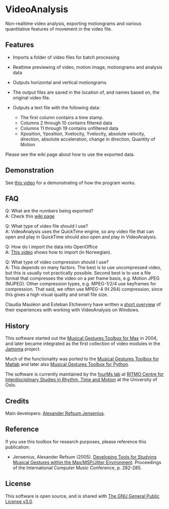 # VideoAnalysis

Non-realtime video analysis, exporting motiongrams and various quantitative features of movement in the video file.

## Features

- Imports a folder of video files for batch processing
- Realtime previewing of video, motion image, motiongrams and analysis data
- Outputs horizontal and vertical motiongrams
- The output files are saved in the location of, and names based on, the original video file.
- Outputs a text file with the following data:

    - The first column contains a time stamp.
    - Columns 2 through 10 contains filtered data
    - Columns 11 through 19 contains unfiltered data
    - Xposition, Yposition, Xvelocity, Yvelocity, absolute velocity, direction, absolute acceleration, change in direction, Quantity of Motion

Please see the wiki page about how to use the exported data.

## Demonstration

See [this video](https://www.youtube.com/embed/vvuiir2vDfQ) for a demonstrating of how the program works. 


## FAQ

Q: What are the numbers being exported?    
A: Check this [wiki page](http://fourms.wiki.ifi.uio.no/Quantitative_video_analysis)    

Q: What type of video file should I use?    
A: VideoAnalysis uses the QuickTime engine, so any video file that can open and play in QuickTime should also open and play in VideoAnalysis.

Q: How do I import the data into OpenOffice    
A: [This video](http://www.youtube.com/watch?v=yPZQcBcGBJw&list=UUO_Yw4-CUPRHb1ghXEXYiGA&index=22) shows how to import (in Norwegian).

Q: What type of video compression should I use?    
A: This depends on many factors. The best is to use uncompressed video, but this is usually not practically possible. Second best is to use a file format that compresses the video on a per frame basis, e.g. Motion JPEG (MJPEG). Other compression types, e.g. MPEG-1/2/4 use keyframes for compression. That said, we often use MPEG-4 (H.264) compression, since this gives a high visual quality and small file size.

Claudia Mauléon and Esteban Etcheverry have written a [short overview](https://www.hf.uio.no/ritmo/english/groups/fourms/software/VideoAnalysis/downloads/Dumies_Tutorial.pdf) of their experiences with working with VideoAnalysis on Windows.


## History

This software started out the [Musical Gestures Toolbox for Max](http://www.uio.no/english/research/groups/fourms/downloads/software/musicalgesturestoolbox/) in 2004, and later became integrated as the first collection of video modules in the [Jamoma](http://www.jamoma.org) project.

Much of the functionality was ported to the [Musical Gestures Toolbox for Matlab](https://github.com/fourMs/MGT-matlab/) and later also [Musical Gestures Toolbox for Python](https://github.com/fourMs/MGT-python).

The software is currently maintained by the [fourMs lab](https://github.com/fourMs) at [RITMO Centre for Interdisciplinary Studies in Rhythm, Time and Motion](https://www.uio.no/ritmo/english/) at the University of Oslo.

## Credits

Main developers: [Alexander Refsum Jensenius](http://people.uio.no/alexanje).

## Reference

If you use this toolbox for research purposes, please reference this publication: 

- Jensenius, Alexander Refsum (2005). [Developing Tools for Studying Musical Gestures within the Max/MSP/Jitter Environment](https://www.duo.uio.no/handle/10852/26907). Proceedings of the International Computer Music Conference, p. 282-285. 

## License

This software is open source, and is shared with [The GNU General Public License v3.0](https://www.gnu.org/licenses/gpl-3.0.html).
